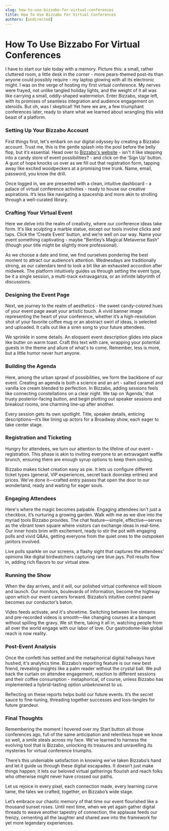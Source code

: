 ```yaml
---
slug: how-to-use-bizzabo-for-virtual-conferences
title: How To Use Bizzabo For Virtual Conferences
authors: [undirected]
---
```



# How To Use Bizzabo For Virtual Conferences

I have to start our tale today with a memory. Picture this: a small, rather cluttered room, a little desk in the corner - more pears-themed post-its than anyone could possibly require - my laptop glowing with all its electronic might. I was on the verge of hosting my first virtual conference. My nerves were frayed, not unlike tangled holiday lights, and the weight of it all was like carrying a small, oddly-shaped watermelon. Enter Bizzabo, stage left, with its promises of seamless integration and audience engagement on steroids. But oh, was I skeptical! Yet here we are, a few triumphant conferences later, ready to share what we learned about wrangling this wild beast of a platform.

### Setting Up Your Bizzabo Account

First things first, let's embark on our digital odyssey by creating a Bizzabo account. Trust me, this is the gentle splash into the pool before the belly flop, but it’s essential. Head over to [Bizzabo's website](https://www.bizzabo.com/) - isn't it like stepping into a candy store of event possibilities? - and click on the ‘Sign Up’ button. A gust of hope knocks us over as we fill out that registration form, tapping away like excited woodpeckers at a promising tree trunk. Name, email, password, you know the drill.

Once logged in, we are presented with a clean, intuitive dashboard - a palace of virtual conference activities - ready to house our creative aspirations. It’s less like navigating a spaceship and more akin to strolling through a well-curated library.

### Crafting Your Virtual Event

Here we delve into the realm of creativity, where our conference ideas take form. It's like sculpting a marble statue, except our tools involve clicks and taps. Click the ‘Create Event’ button, and we’re well on our way. Name your event something captivating - maybe "Bentley’s Magical Metaverse Bash" (though your title might be slightly more professional).

As we choose a date and time, we find ourselves pondering the best moment to attract our audience’s attention. Wednesdays are traditionally strong, as our calendars tend to look a bit like an exhausted accordion after midweek. The platform intuitively guides us through setting the event type, be it a single session, a multi-track extravaganza, or an infinite labyrinth of discussions.

### Designing the Event Page

Next, we journey to the realm of aesthetics - the sweet candy-colored hues of your event page await your artistic touch. A vivid banner image representing the heart of your conference, whether it’s a high-resolution shot of your favorite coffee mug or an abstract swirl of ideas, is selected and uploaded. It calls out like a siren song to your future attendees.

We sprinkle in some details. An eloquent event description glides into place like butter on warm toast. Craft this text with care, wrapping your potential guests in the theme and allure of what's to come. Remember, less is more, but a little humor never hurt anyone.

### Building the Agenda

Here, among the urban sprawl of possibilities, we form the backbone of our event. Creating an agenda is both a science and an art - salted caramel and vanilla ice cream blended to perfection. In Bizzabo, adding sessions feels like connecting constellations on a clear night. We tap on ‘Agenda,’ that trusty posterior-facing button, and begin plotting out speaker sessions and breakout rooms, one charming line-up after another.

Every session gets its own spotlight. Title, speaker details, enticing descriptions—it’s like lining up actors for a Broadway show, each eager to take center stage.

### Registration and Ticketing

Hungry for attendees, we turn our attention to the lifeline of our event - registration. This phase is akin to inviting everyone to an extravagant waffle brunch, ensuring there are enough syrup options to keep them smiling.

Bizzabo makes ticket creation easy as pie. It lets us configure different ticket types (general, VIP experiences, secret back doorstep entries) and prices. We’ve done it—crafted entry passes that open the door to our wonderland, ready and waiting for eager souls.

### Engaging Attendees

Here's where the magic becomes palpable. Engaging attendees isn't just a checkbox, it’s nurturing a growing garden. Walk with me as we dive into the myriad tools Bizzabo provides. The chat feature—simple, effective—serves as the vibrant town square where visitors can exchange ideas in real-time. Our inner hosts brim with excitement, ready to stir the pot with engaging polls and vivid Q&As, getting everyone from the quiet ones to the outspoken janitors involved.

Live polls sparkle on our screens, a flashy sight that captures the attendees' opinions like digital birdwatchers capturing rare blue jays. Poll results flow in, adding rich flavors to our virtual stew.

### Running the Show

When the day arrives, and it will, our polished virtual conference will bloom and launch. Our monitors, boulevards of information, become the highway upon which our event careers forward. Bizzabo’s intuitive control panel becomes our conductor’s baton. 

Video feeds activate, and it's showtime. Switching between live streams and pre-recorded videos is smooth—like changing courses at a banquet without spilling the gravy. We sit there, taking it all in, watching people from all over the world engage with our labor of love. Our gastrodome-like global reach is now reality.

### Post-Event Analysis

Once the confetti has settled and the metaphorical digital hallways have hushed, it's analytics time. Bizzabo’s reporting feature is our new best friend, revealing insights like a palm reader without the crystal ball. We pull back the curtain on attendee engagement, reaction to different sessions and their coffee consumption - metaphorical, of course, unless Bizzabo has implemented a hybrid-tasting option unbeknownst to us. 

Reflecting on these reports helps build our future events. It’s the secret sauce to fine-tuning, threading together successes and loss-tangles for future grandeur.

### Final Thoughts

Remembering the moment I hovered over my Start button all those conferences ago, full of the same anticipation and relentless hope we know so well, a smile steals across my face. We’ve learned to harness the evolving tool that is Bizzabo, unlocking its treasures and unravelling its mysteries for virtual conference triumphs.

There’s this undeniable satisfaction in knowing we’ve taken Bizzabo’s hand and let it guide us through these digital escapades. It doesn’t just make things happen; it lets our beloved virtual gatherings flourish and reach folks who otherwise might never have crossed our paths. 

Let us rejoice in every pixel, each connection made, every learning curve tame, the tales we crafted, together, on Bizzabo’s wide stage.

Let’s embrace our chaotic memory of that time our event flourished like a thousand sunset roses. Until next time, when we yet again gather digital threads to weave another tapestry of connection, the applause feeds our frenzy, cementing all the laughter and shared awe into the framework for yet more legendary experiences.